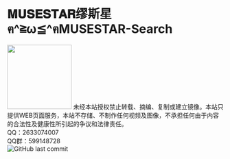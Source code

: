 ﻿# 𝐌𝐔𝐒𝐄𝐒𝐓𝐀𝐑缪斯星ฅ^≧ω≦^ฅMUSESTAR-Search
<img src="https://www.musestar.cc/files/thumbnail.jpg" style="image-rendering: pixelated;width:150px">
未经本站授权禁止转载、摘编、复制或建立镜像。本站只提供WEB页面服务，本站不存储、不制作任何视频及图像，不承担任何由于内容的合法性及健康性所引起的争议和法律责任。<br>
QQ：2633074007<br>
QQ群：599148728<br>
<img alt="GitHub last commit" src="https://img.shields.io/github/last-commit/MUSESTAR-Search/MUSESTAR-Search.github.io">
